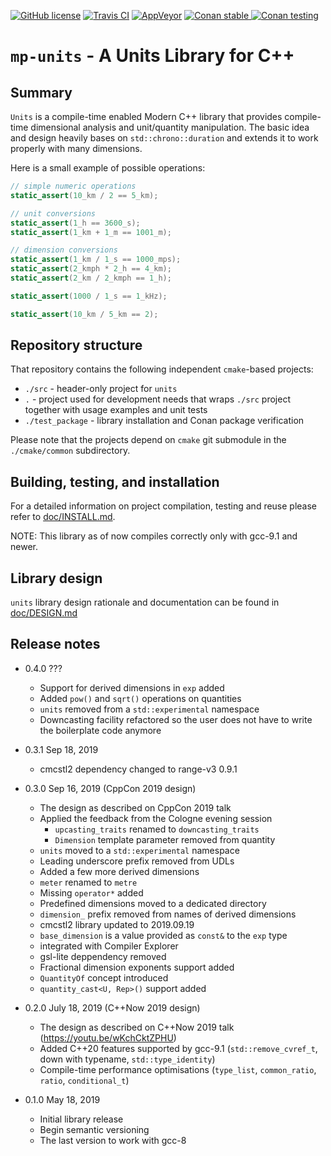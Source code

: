 [![GitHub license](https://img.shields.io/badge/license-MIT-blue.svg?maxAge=3600)](https://raw.githubusercontent.com/mpusz/units/master/LICENSE.md)
[![Travis CI](https://img.shields.io/travis/com/mpusz/units/master.svg?label=Travis%20CI)](https://travis-ci.com/mpusz/units)
[![AppVeyor](https://img.shields.io/appveyor/ci/mpusz/units/master.svg?label=AppVeyor)](https://ci.appveyor.com/project/mpusz/units)
[![Conan stable](https://api.bintray.com/packages/mpusz/conan-mpusz/mp-units%3Ampusz/images/download.svg?version=0.3.1%3Astable) ](https://bintray.com/mpusz/conan-mpusz/mp-units%3Ampusz/0.3.1%3Astable/link)
[![Conan testing](https://api.bintray.com/packages/mpusz/conan-mpusz/mp-units%3Ampusz/images/download.svg) ](https://bintray.com/mpusz/conan-mpusz/mp-units%3Ampusz/_latestVersion)

# `mp-units` - A Units Library for C++

## Summary

`Units` is a compile-time enabled Modern C++ library that provides compile-time dimensional
analysis and unit/quantity manipulation. The basic idea and design heavily bases on
`std::chrono::duration` and extends it to work properly with many dimensions. 

Here is a small example of possible operations:

```cpp
// simple numeric operations
static_assert(10_km / 2 == 5_km);

// unit conversions
static_assert(1_h == 3600_s);
static_assert(1_km + 1_m == 1001_m);

// dimension conversions
static_assert(1_km / 1_s == 1000_mps);
static_assert(2_kmph * 2_h == 4_km);
static_assert(2_km / 2_kmph == 1_h);

static_assert(1000 / 1_s == 1_kHz);

static_assert(10_km / 5_km == 2);
```

## Repository structure

That repository contains the following independent `cmake`-based projects:
 - `./src` - header-only project for `units`
 - `.` - project used for development needs that wraps `./src` project together with
   usage examples and unit tests
 - `./test_package` - library installation and Conan package verification
 
Please note that the projects depend on `cmake` git submodule in the `./cmake/common`
subdirectory.

## Building, testing, and installation

For a detailed information on project compilation, testing and reuse please refer to
[doc/INSTALL.md](doc/INSTALL.md).

NOTE: This library as of now compiles correctly only with gcc-9.1 and newer.  

## Library design

`units` library design rationale and documentation can be found in
[doc/DESIGN.md](doc/DESIGN.md) 

## Release notes

- 0.4.0 ???
  - Support for derived dimensions in `exp` added
  - Added `pow()` and `sqrt()` operations on quantities
  - `units` removed from a `std::experimental` namespace
  - Downcasting facility refactored so the user does not have to write the boilerplate code anymore

- 0.3.1 Sep 18, 2019
  - cmcstl2 dependency changed to range-v3 0.9.1

- 0.3.0 Sep 16, 2019 (CppCon 2019 design)
  - The design as described on CppCon 2019 talk
  - Applied the feedback from the Cologne evening session
    - `upcasting_traits` renamed to `downcasting_traits`
    - `Dimension` template parameter removed from quantity
  - `units` moved to a `std::experimental` namespace
  - Leading underscore prefix removed from UDLs
  - Added a few more derived dimensions
  - `meter` renamed to `metre`
  - Missing `operator*` added 
  - Predefined dimensions moved to a dedicated directory
  - `dimension_` prefix removed from names of derived dimensions
  - cmcstl2 library updated to 2019.09.19
  - `base_dimension` is a value provided as `const&` to the `exp` type
  - integrated with Compiler Explorer
  - gsl-lite deppendency removed
  - Fractional dimension exponents support added
  - `QuantityOf` concept introduced
  - `quantity_cast<U, Rep>()` support added 

- 0.2.0 July 18, 2019 (C++Now 2019 design)
  - The design as described on C++Now 2019 talk (https://youtu.be/wKchCktZPHU)
  - Added C++20 features supported by gcc-9.1 (`std::remove_cvref_t`, down with typename, `std::type_identity`)
  - Compile-time performance optimisations (`type_list`, `common_ratio`, `ratio`, `conditional_t`)

- 0.1.0 May 18, 2019
  - Initial library release
  - Begin semantic versioning
  - The last version to work with gcc-8
